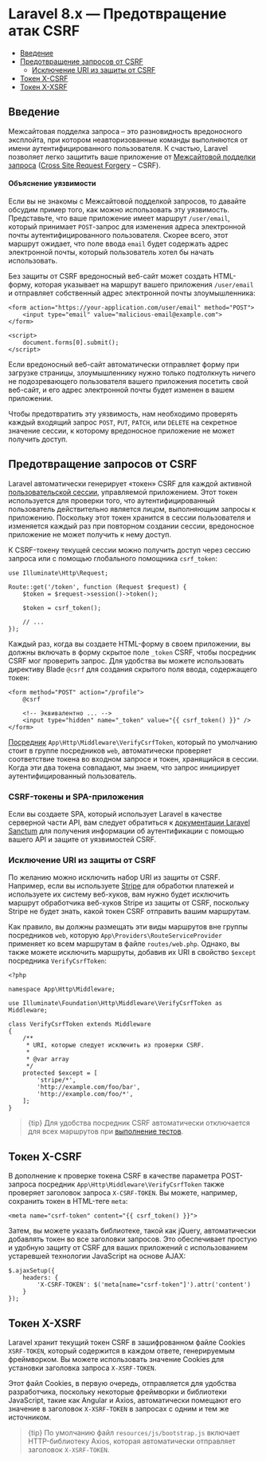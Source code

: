 # Laravel 8.x — Предотвращение атак CSRF

- [Введение](#csrf-introduction)
- [Предотвращение запросов от CSRF](#preventing-csrf-requests)
    - [Исключение URI из защиты от CSRF](#csrf-excluding-uris)
- [Токен X-CSRF](#csrf-x-csrf-token)
- [Токен X-XSRF](#csrf-x-xsrf-token)

<a name="csrf-introduction"></a>
## Введение

Межсайтовая подделка запроса – это разновидность вредоносного эксплойта, при котором неавторизованные команды выполняются от имени аутентифицированного пользователя. К счастью, Laravel позволяет легко защитить ваше приложение от [Межсайтовой подделки запроса](https://ru.wikipedia.org/wiki/Межсайтовая_подделка_запроса) ([Сross Site Request Forgery](https://en.wikipedia.org/wiki/Cross-site_request_forgery) – CSRF).

<a name="csrf-explanation"></a>
#### Объяснение уязвимости

Если вы не знакомы с Межсайтовой подделкой запросов, то давайте обсудим пример того, как можно использовать эту уязвимость. Представьте, что ваше приложение имеет маршрут `/user/email`, который принимает `POST`-запрос для изменения адреса электронной почты аутентифицированного пользователя. Скорее всего, этот маршрут ожидает, что поле ввода `email` будет содержать адрес электронной почты, который пользователь хотел бы начать использовать.

Без защиты от CSRF вредоносный веб-сайт может создать HTML-форму, которая указывает на маршрут вашего приложения `/user/email` и отправляет собственный адрес электронной почты злоумышленника:

    <form action="https://your-application.com/user/email" method="POST">
        <input type="email" value="malicious-email@example.com">
    </form>

    <script>
        document.forms[0].submit();
    </script>

Если вредоносный веб-сайт автоматически отправляет форму при загрузке страницы, злоумышленнику нужно только подтолкнуть ничего не подозревающего пользователя вашего приложения посетить свой веб-сайт, и его адрес электронной почты будет изменен в вашем приложении.

Чтобы предотвратить эту уязвимость, нам необходимо проверять каждый входящий запрос `POST`, `PUT`, `PATCH`, или `DELETE` на секретное значение сессии, к которому вредоносное приложение не может получить доступ.

<a name="preventing-csrf-requests"></a>
## Предотвращение запросов от CSRF

Laravel автоматически генерирует «токен» CSRF для каждой активной [пользовательской сессии](session.md), управляемой приложением. Этот токен используется для проверки того, что аутентифицированный пользователь действительно является лицом, выполняющим запросы к приложению. Поскольку этот токен хранится в сессии пользователя и изменяется каждый раз при повторном создании сессии, вредоносное приложение не может получить к нему доступ.

К CSRF-токену текущей сессии можно получить доступ через сессию запроса или с помощью глобального помощника `csrf_token`:

    use Illuminate\Http\Request;

    Route::get('/token', function (Request $request) {
        $token = $request->session()->token();

        $token = csrf_token();

        // ...
    });

Каждый раз, когда вы создаете HTML-форму в своем приложении, вы должны включать в форму скрытое поле `_token` CSRF, чтобы посредник CSRF мог проверить запрос. Для удобства вы можете использовать директиву Blade `@csrf` для создания скрытого поля ввода, содержащего токен:

    <form method="POST" action="/profile">
        @csrf

        <!-- Эквивалентно ... -->
        <input type="hidden" name="_token" value="{{ csrf_token() }}" />
    </form>

[Посредник](middleware.md) `App\Http\Middleware\VerifyCsrfToken`, который по умолчанию стоит в группе посредников `web`, автоматически проверяет соответствие токена во входном запросе и токен, хранящийся в сессии. Когда эти два токена совпадают, мы знаем, что запрос инициирует аутентифицированный пользователь.

<a name="csrf-tokens-and-spas"></a>
### CSRF-токены и SPA-приложения

Если вы создаете SPA, который использует Laravel в качестве серверной части API, вам следует обратиться к [документации Laravel Sanctum](sanctum.md) для получения информации об аутентификации с помощью вашего API и защите от уязвимостей CSRF.

<a name="csrf-excluding-uris"></a>
### Исключение URI из защиты от CSRF

По желанию можно исключить набор URI из защиты от CSRF. Например, если вы используете [Stripe](https://stripe.com) для обработки платежей и используете их систему веб-хуков, вам нужно будет исключить маршрут обработчика веб-хуков Stripe из защиты от CSRF, поскольку Stripe не будет знать, какой токен CSRF отправить вашим маршрутам.

Как правило, вы должны размещать эти виды маршрутов вне группы посредников `web`, которую `App\Providers\RouteServiceProvider` применяет ко всем маршрутам в файле `routes/web.php`. Однако, вы также можете исключить маршруты, добавив их URI в свойство `$except` посредника `VerifyCsrfToken`:

    <?php

    namespace App\Http\Middleware;

    use Illuminate\Foundation\Http\Middleware\VerifyCsrfToken as Middleware;

    class VerifyCsrfToken extends Middleware
    {
        /**
         * URI, которые следует исключить из проверки CSRF.
         *
         * @var array
         */
        protected $except = [
            'stripe/*',
            'http://example.com/foo/bar',
            'http://example.com/foo/*',
        ];
    }

> {tip} Для удобства посредник CSRF автоматически отключается для всех маршрутов при [выполнение тестов](testing.md).

<a name="csrf-x-csrf-token"></a>
## Токен X-CSRF

В дополнение к проверке токена CSRF в качестве параметра POST-запроса посредник `App\Http\Middleware\VerifyCsrfToken` также проверяет заголовок запроса `X-CSRF-TOKEN`. Вы можете, например, сохранить токен в HTML-теге `meta`:

    <meta name="csrf-token" content="{{ csrf_token() }}">

Затем, вы можете указать библиотеке, такой как jQuery, автоматически добавлять токен во все заголовки запросов. Это обеспечивает простую и удобную защиту от CSRF для ваших приложений с использованием устаревшей технологии JavaScript на основе AJAX:

    $.ajaxSetup({
        headers: {
            'X-CSRF-TOKEN': $('meta[name="csrf-token"]').attr('content')
        }
    });

<a name="csrf-x-xsrf-token"></a>
## Токен X-XSRF

Laravel хранит текущий токен CSRF в зашифрованном файле Cookies `XSRF-TOKEN`, который содержится в каждом ответе, генерируемым фреймворком. Вы можете использовать значение Cookies для установки заголовка запроса `X-XSRF-TOKEN`.

Этот файл Cookies, в первую очередь, отправляется для удобства разработчика, поскольку некоторые фреймворки и библиотеки JavaScript, такие как Angular и Axios, автоматически помещают его значение в заголовок `X-XSRF-TOKEN` в запросах с одним и тем же источником.

> {tip} По умолчанию файл `resources/js/bootstrap.js` включает HTTP-библиотеку Axios, которая автоматически отправляет заголовок `X-XSRF-TOKEN`.
